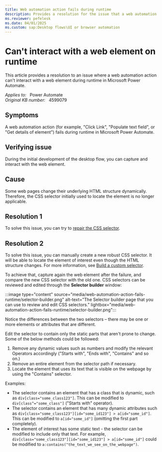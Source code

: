 ```yaml
---
title: Web automation action fails during runtime
description: Provides a resolution for the issue that a web automation action can't interact with a web element on runtime in Power Automate. 
ms.reviewer: pefelesk
ms.date: 04/01/2025
ms.custom: sap:Desktop flows\UI or browser automation
---
```

# Can't interact with a web element on runtime

This article provides a resolution to an issue where a web automation action can't interact with a web element during runtime in Microsoft Power Automate.

_Applies to:_ &nbsp; Power Automate  
_Original KB number:_ &nbsp; 4599079

## Symptoms

A web automation action (for example, "Click Link", "Populate text field", or "Get details of element") fails during runtime in Microsoft Power Automate.

## Verifying issue

During the initial development of the desktop flow, you can capture and interact with the web element.

## Cause

Some web pages change their underlying HTML structure dynamically. Therefore, the CSS selector initially used to locate the element is no longer applicable.

## Resolution 1

To solve this issue, you can try to [repair the CSS selector](/power-automate/desktop-flows/repair-selector).

## Resolution 2

To solve this issue, you can manually create a new robust CSS selector. It will be able to locate the element of interest even though the HTML structure changes. For more information, see [Build a custom selector](/power-automate/desktop-flows/build-custom-selectors).

To achieve that, capture again the web element after the failure, and compare the new CSS selector with the old one.
CSS selectors can be reviewed and edited through the **Selector builder** window:

:::image type="content" source="media/web-automation-action-fails-runtime/selector-builder.png" alt-text="The Selector builder page that you can use to review and edit CSS selectors." lightbox="media/web-automation-action-fails-runtime/selector-builder.png":::

Notice the differences between the two selectors – there may be one or more elements or attributes that are different.

Edit the selector to contain only the static parts that aren't prone to change. Some of the below methods could be followed:

1. Remove any dynamic values such as numbers and modify the relevant Operators accordingly ("Starts with", "Ends with", "Contains" and so on.)
2. Remove an entire element from the selector path if necessary.
3. Locate the element that uses its text that is visible on the webpage by using the "Contains" selector.

Examples:

- The selector contains an element that has a class that is dynamic, such as `div[class="some_class123"]`. This can be modified to `div[class^="some_class"]` ("Starts with" operator).
- The selector contains an element that has many dynamic attributes such as `div[class="some_class123"][id="some_id123"] > a[id="some_id"]`. This can be modified to `a[id="some_id"]` (omitting the first part completely).
- The element of interest has some static text - the selector can be modified to include only that text. For example, `div[class="some_class123"][id="some_id123"] > a[id="some_id"]` could be modified to `a:contains("the_text_we_see_on_the_webpage")`.
